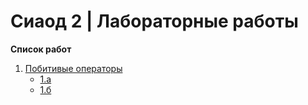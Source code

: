 # Сиаод 2 | Лабораторные работы 

**Список работ** 
1. [Побитивые операторы](/lab1) 
    * [1.а](/lab1/README.md#номер-1a) 
    * [1.б](/lab1/README.md#номер-1б) 
